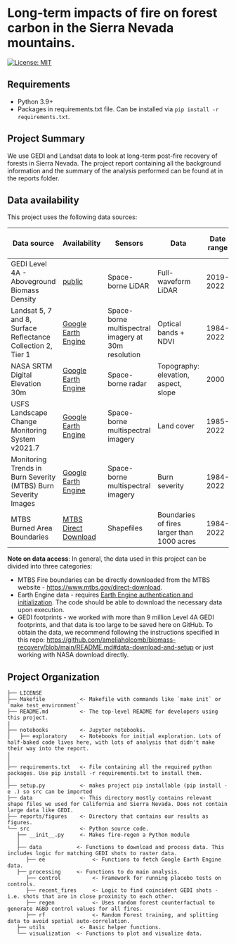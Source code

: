 # Long-term impacts of fire on forest carbon in the Sierra Nevada mountains.

[![License: MIT](https://img.shields.io/badge/License-MIT-blue.svg)](https://opensource.org/licenses/MIT)

## Requirements
- Python 3.9+
- Packages in requirements.txt file. Can be installed via `pip install -r requirements.txt`.

## Project Summary

We use GEDI and Landsat data to look at long-term post-fire recovery of forests in Sierra Nevada. The project report containing all the background information and the summary of the analysis performed can be found at in the reports folder.

## Data availability
This project uses the following data sources:

| Data source                                           | Availability                                                                  | Sensors                                     | Data                | Date range      | No. observations (used) |
|-------------------------------------------------------|-------------------------------------------------------------------------------|---------------------------------------------|---------------------|-----------------|-------------------------|
| GEDI Level 4A - Aboveground Biomass Density                                  | [public](https://daac.ornl.gov/GEDI/guides/GEDI_L4A_AGB_Density_V2_1.html)                      | Space-borne LiDAR                           | Full-waveform LiDAR | 2019-2022       | ~9 Million                |
| Landsat 5, 7 and 8, Surface Reflectance Collection 2, Tier 1 | [Google Earth Engine](https://developers.google.com/earth-engine/datasets/catalog/landsat)                       | Space-borne multispectral imagery at 30m resolution | Optical bands + NDVI    | 1984-2022 | -                       |  
| NASA SRTM Digital Elevation 30m | [Google Earth Engine](https://developers.google.com/earth-engine/datasets/catalog/USGS_SRTMGL1_003)                       | Space-borne radar | Topography: elevation, aspect, slope    | 2000  | -                       |
| USFS Landscape Change Monitoring System v2021.7 | [Google Earth Engine](https://developers.google.com/earth-engine/datasets/catalog/USFS_GTAC_LCMS_v2021-7)                       | Space-borne multispectral imagery |  Land cover    | 1985-2022  | -                       |
| Monitoring Trends in Burn Severity (MTBS) Burn Severity Images | [Google Earth Engine](https://developers.google.com/earth-engine/datasets/catalog/USFS_GTAC_MTBS_annual_burn_severity_mosaics_v1)                       | Space-borne multispectral imagery | Burn severity   | 1984-2022  | -                       |
| MTBS Burned Area Boundaries | [MTBS Direct Download](https://www.mtbs.gov/direct-download)                       | Shapefiles | Boundaries of fires larger than 1000 acres    | 1984-2022  | -                       |


**Note on data access**: In general, the data used in this project can be divided into three categories:
* MTBS Fire boundaries can be directly downloaded from the MTBS website - https://www.mtbs.gov/direct-download.
* Earth Engine data - requires [Earth Engine authentication and initialization](https://developers.google.com/earth-engine/guides/auth). The code should be able to download the necessary data upon execution.
* GEDI footprints - we worked with more than 9 million Level 4A GEDI footprints, and that data is too large to be saved here on GitHub. To obtain the data, we recommend following the instructions specified in this repo: https://github.com/ameliaholcomb/biomass-recovery/blob/main/README.md#data-download-and-setup or just working with NASA download directly.


## Project Organization
```
├── LICENSE
├── Makefile           <- Makefile with commands like `make init` or `make test_environment`
├── README.md          <- The top-level README for developers using this project.
|
├── notebooks          <- Jupyter notebooks.
│   ├── exploratory    <- Notebooks for initial exploration. Lots of half-baked code lives here, with lots of analysis that didn't make their way into the report.
│
│
├── requirements.txt   <- File containing all the required python packages. Use pip install -r requirements.txt to install them.
│
├── setup.py           <- makes project pip installable (pip install -e .) so src can be imported
├── data               <- This directory mostly contains relevant shape files we used for California and Sierra Nevada. Does not contain large data like GEDI.
├── reports/figures    <- Directory that contains our results as figures.
└── src                <- Python source code.
   ├── __init__.py     <- Makes fire-regen a Python module
   │
   ├── data           <- Functions to download and process data. This includes logic for matching GEDI shots to raster data.
      ├── ee               <- Functions to fetch Google Earth Engine data.
   ├── processing     <- Functions to do main analysis.
      ├── control          <- Framework for running placebo tests on controls.
      ├── recent_fires     <- Logic to find coincident GEDI shots - i.e. shots that are in close proximity to each other.
      ├── regen            <- Uses random forest counterfactual to generate AGBD control values for all fires.
      ├── rf               <- Random Forest training, and splitting data to avoid spatial auto-correlation.
   ├── utils           <- Basic helper functions.
   └── visualization  <- Functions to plot and visualize data.
```

